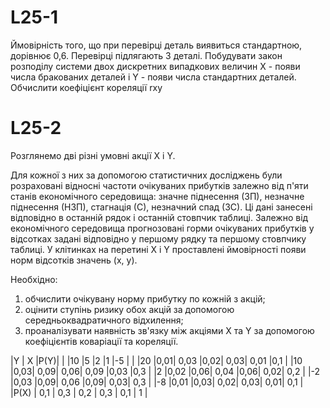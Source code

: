 # L25-1

Ймовірність того, що при перевірці деталь виявиться стандартною, дорівнює 0,6. Перевірці підлягають 3 деталі. 
Побудувати закон розподілу системи двох дискретних випадкових величин X - появи числа бракованих деталей і Y - появи числа стандартних деталей.
Обчислити коефіцієнт кореляції rxy

# L25-2

Розглянемо дві різні умовні акції X і Y.

Для кожної з них за допомогою статистичних досліджень були розраховані відносні частоти очікуваних прибутків залежно від п'яти станів економічного середовища: значне піднесення (ЗП), незначне піднесення (НЗП), стагнація (С), незначний спад (ЗС).
Ці дані занесені відповідно в останній рядок і останній стовпчик таблиці.
Залежно від економічного середовища прогнозовані горми очікуваних прибутків у відсотках задані відповідно у першому рядку та першому стовпчику таблиці. У клітинках на перетині X і Y проставлені ймовірності появи норм відсотків значень (x, y).

Необхідно:
1) обчислити очікувану норму прибутку по кожній з акцій;
2) оцінити ступінь ризику обох акцій за допомогою середньоквадратичного відхилення;
3) проаналізувати наявність зв'язку між акціями X та Y за допомогою коефіцієнтів коваріації та кореляції.

|Y   |            X           |P(Y)|
|    |10  |5   |2   |1   |-5  |    |
|20  |0,01| 0,03 |0,02| 0,03| 0,01 |0,1 |
|10  |0,03| 0,09| 0,06| 0,09 |0,03 |0,3 |
|2   |0,02 |0,06| 0,04 |0,06| 0,02| 0,2 |
|-2  |0,03 |0,09| 0,06 |0,09| 0,03| 0,3 |
|-8  |0,01 |0,03| 0,02| 0,03| 0,01| 0,1 |
|P(X) | 0,1 | 0,3 | 0,2 | 0,3 | 0,1 | 1 |
